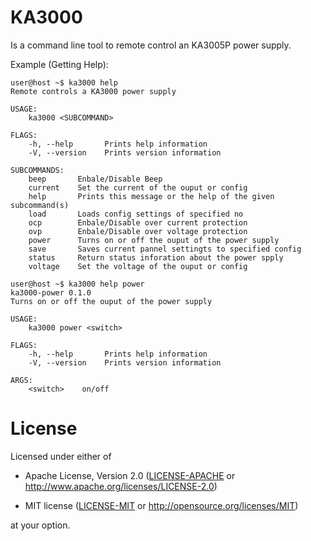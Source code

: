 #  KA3000
Is a command line tool to remote control an KA3005P power supply.

Example (Getting Help):
```
user@host ~$ ka3000 help
Remote controls a KA3000 power supply

USAGE:
    ka3000 <SUBCOMMAND>

FLAGS:
    -h, --help       Prints help information
    -V, --version    Prints version information

SUBCOMMANDS:
    beep       Enbale/Disable Beep
    current    Set the current of the ouput or config
    help       Prints this message or the help of the given subcommand(s)
    load       Loads config settings of specified no
    ocp        Enbale/Disable over current protection
    ovp        Enbale/Disable over voltage protection
    power      Turns on or off the ouput of the power supply
    save       Saves current pannel settingts to specified config
    status     Return status inforation about the power spply
    voltage    Set the voltage of the ouput or config
```

```
user@host ~$ ka3000 help power
ka3000-power 0.1.0
Turns on or off the ouput of the power supply

USAGE:
    ka3000 power <switch>

FLAGS:
    -h, --help       Prints help information
    -V, --version    Prints version information

ARGS:
    <switch>    on/off
```

# License
Licensed under either of

- Apache License, Version 2.0 ([LICENSE-APACHE](LICENSE-APACHE) or
  http://www.apache.org/licenses/LICENSE-2.0)

- MIT license ([LICENSE-MIT](LICENSE-MIT) or http://opensource.org/licenses/MIT)

at your option.



